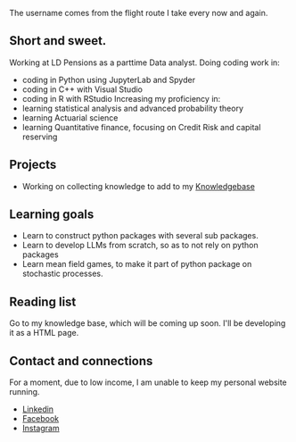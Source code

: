 The username comes from the flight route I take every now and again.

## Short and sweet.
Working at LD Pensions as a parttime Data analyst.
Doing coding work in:
- coding in Python using JupyterLab and Spyder
- coding in C++ with Visual Studio
- coding in R with RStudio
Increasing my proficiency in:
- learning statistical analysis and advanced probability theory
- learning Actuarial science
- learning Quantitative finance, focusing on Credit Risk and capital reserving


## Projects
- Working on collecting knowledge to add to my [Knowledgebase](https://github.com/CopenhagenToLondon/Knowledgebase)

## Learning goals
- Learn to construct python packages with several sub packages.
- Learn to develop LLMs from scratch, so as to not rely on python packages
- Learn mean field games, to make it part of python package on stochastic processes.

## Reading list
Go to my knowledge base, which will be coming up soon. I'll be developing it as a HTML page.

## Contact and connections
For a moment, due to low income, I am unable to keep my personal website running.

- [Linkedin](https://www.linkedin.com/in/markdbrezina/)
- [Facebook](https://www.facebook.com/markbbrezina)
- [Instagram](https://www.instagram.com/markbrezina95/)

